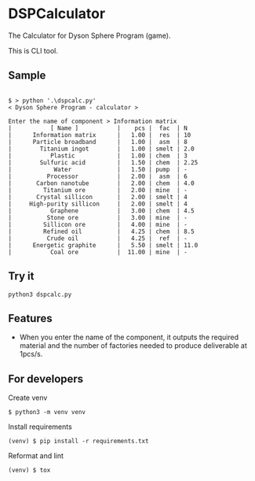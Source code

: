 # DSPCalculator
The Calculator for Dyson Sphere Program (game).

This is CLI tool.

## Sample

```shell

$ > python '.\dspcalc.py'
< Dyson Sphere Program - calculator >

Enter the name of component > Information matrix
|           [ Name ]           |    pcs |  fac  | N
|      Information matrix      |   1.00 |  res  | 10
|      Particle broadband      |   1.00 |  asm  | 8
|        Titanium ingot        |   1.00 | smelt | 2.0
|           Plastic            |   1.00 | chem  | 3
|        Sulfuric acid         |   1.50 | chem  | 2.25
|            Water             |   1.50 | pump  | -
|          Processor           |   2.00 |  asm  | 6
|       Carbon nanotube        |   2.00 | chem  | 4.0
|         Titanium ore         |   2.00 | mine  | -
|       Crystal sillicon       |   2.00 | smelt | 4
|     High-purity sillicon     |   2.00 | smelt | 4
|           Graphene           |   3.00 | chem  | 4.5
|          Stone ore           |   3.00 | mine  | -
|         Sillicon ore         |   4.00 | mine  | -
|         Refined oil          |   4.25 | chem  | 8.5
|          Crude oil           |   4.25 |  ref  | -
|      Energetic graphite      |   5.50 | smelt | 11.0
|           Coal ore           |  11.00 | mine  | -

```

## Try it

```shell
python3 dspcalc.py
```

## Features

- When you enter the name of the component, it outputs the required material and the number of factories needed to produce deliverable at 1pcs/s.

## For developers

Create venv

```shell
$ python3 -m venv venv
```

Install requirements

```shell
(venv) $ pip install -r requirements.txt 
```

Reformat and lint

```shell
(venv) $ tox
```
